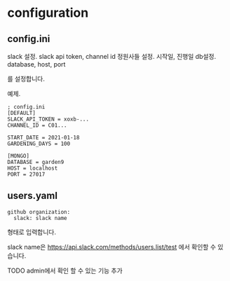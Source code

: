 # configuration

## config.ini
slack 설정. slack api token, channel id
정원사들 설정. 시작일, 진행일
db설정. database, host, port

를 설정합니다.

예제.
```
; config.ini
[DEFAULT]
SLACK_API_TOKEN = xoxb-...
CHANNEL_ID = C01...

START_DATE = 2021-01-18
GARDENING_DAYS = 100

[MONGO]
DATABASE = garden9
HOST = localhost
PORT = 27017
```

## users.yaml

```
github organization:
  slack: slack name
```
형태로 입력합니다.

slack name은 https://api.slack.com/methods/users.list/test 에서 확인할 수 있습니다.

TODO admin에서 확인 할 수 있는 기능 추가

